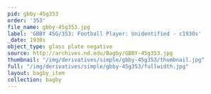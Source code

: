 ```yaml
---
pid: gbby-45g353
order: '353'
file_name: gbby-45g353.jpg
label: 'GBBY 45G/353: Football Player: Unidentified - c1930s'
_date: 1930s
object_type: glass plate negative
source: http://archives.nd.edu/Bagby/GBBY-45g353.jpg
thumbnail: "/img/derivatives/simple/gbby-45g353/thumbnail.jpg"
full: "/img/derivatives/simple/gbby-45g353/fullwidth.jpg"
layout: bagby_item
collection: bagby
---
```

